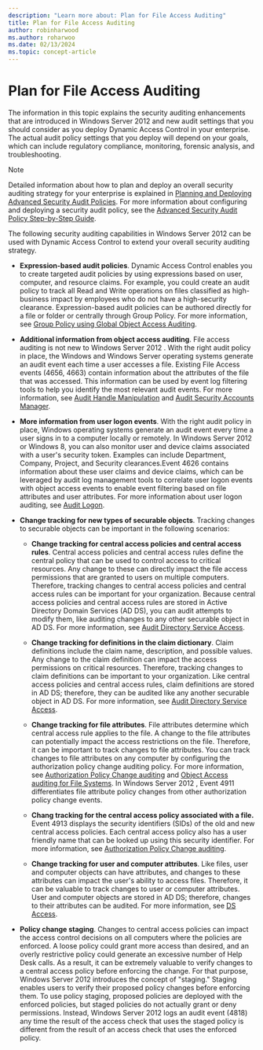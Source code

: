 ```yaml
---
description: "Learn more about: Plan for File Access Auditing"
title: Plan for File Access Auditing
author: robinharwood
ms.author: roharwoo
ms.date: 02/13/2024
ms.topic: concept-article
---
```


# Plan for File Access Auditing

The information in this topic explains the security auditing enhancements that are introduced in  Windows Server 2012  and new audit settings that you should consider as you deploy Dynamic Access Control in your enterprise. The actual audit policy settings that you deploy will depend on your goals, which can include regulatory compliance, monitoring, forensic analysis, and troubleshooting.

> [!NOTE]
> Detailed information about how to plan and deploy an overall security auditing strategy for your enterprise is explained in [Planning and Deploying Advanced Security Audit Policies](/previous-versions/windows/it-pro/windows-server-2008-R2-and-2008/ee513968(v=ws.10)). For more information about configuring and deploying a security audit policy, see the [Advanced Security Audit Policy Step-by-Step Guide](/previous-versions/windows/it-pro/windows-server-2008-R2-and-2008/dd408940(v=ws.10)).

The following security auditing capabilities in  Windows Server 2012  can be used with Dynamic Access Control to extend your overall security auditing strategy.

-   **Expression-based audit policies**. Dynamic Access Control enables you to create targeted audit policies by using expressions based on user, computer, and resource claims. For example, you could create an audit policy to track all Read and Write operations on files classified as high-business impact by employees who do not have a high-security clearance. Expression-based audit policies can be authored directly for a file or folder or centrally through Group Policy. For more information, see [Group Policy using Global Object Access Auditing](/previous-versions/windows/it-pro/windows-server-2008-R2-and-2008/dd772630(v=ws.10)).

-   **Additional information from object access auditing**. File access auditing is not new to  Windows Server 2012 . With the right audit policy in place, the Windows and Windows Server operating systems generate an audit event each time a user accesses a file. Existing File Access events (4656, 4663) contain information about the attributes of the file that was accessed. This information can be used by event log filtering tools to help you identify the most relevant audit events. For more information, see [Audit Handle Manipulation](/previous-versions/windows/it-pro/windows-server-2008-R2-and-2008/dd772626(v=ws.10)) and [Audit Security Accounts Manager](/previous-versions/windows/it-pro/windows-server-2008-R2-and-2008/dd772719(v=ws.10)).

-   **More information from user logon events**. With the right audit policy in place, Windows  operating systems generate an audit event every time a user signs in to a computer locally or remotely. In  Windows Server 2012  or Windows 8, you can also monitor user and device claims associated with a user's security token. Examples can include Department, Company, Project, and Security clearances.Event 4626 contains information about these user claims and device claims, which can be leveraged by audit log management tools to correlate user logon events with object access events to enable event filtering based on file attributes and user attributes. For more information about user logon auditing, see [Audit Logon](/previous-versions/windows/it-pro/windows-server-2008-R2-and-2008/dd941635(v=ws.10)).

-   **Change tracking for new types of securable objects**. Tracking changes to securable objects can be important in the following scenarios:

    -   **Change tracking for central access policies and central access rules**. Central access policies and central access rules define the central policy that can be used to control access to critical resources. Any change to these can directly impact the file access permissions that are granted to users on multiple computers. Therefore, tracking changes to central access policies and central access rules can be important for your organization. Because central access policies and central access rules are stored in Active Directory Domain Services (AD DS), you can audit attempts to modify them, like auditing changes to any other securable object in AD DS. For more information, see [Audit Directory Service Access](/previous-versions/windows/it-pro/windows-server-2008-R2-and-2008/dd941618(v=ws.10)).

    -   **Change tracking for definitions in the claim dictionary**. Claim definitions include the claim name, description, and possible values. Any change to the claim definition can impact the access permissions on critical resources. Therefore, tracking changes to claim definitions can be important to your organization. Like central access policies and central access rules, claim definitions are stored in AD DS; therefore, they can be audited like any another securable object in AD DS. For more information, see [Audit Directory Service Access](/previous-versions/windows/it-pro/windows-server-2008-R2-and-2008/dd941618(v=ws.10)).

    -   **Change tracking for file attributes**. File attributes determine which central access rule applies to the file. A change to the file attributes can potentially impact the access restrictions on the file. Therefore, it can be important to track changes to file attributes. You can track changes to file attributes on any computer by configuring the authorization policy change auditing policy. For more information, see [Authorization Policy Change auditing](/previous-versions/windows/it-pro/windows-server-2008-R2-and-2008/dd941587(v=ws.10)) and [Object Access auditing for File Systems](/previous-versions/windows/it-pro/windows-server-2008-R2-and-2008/dd772661(v=ws.10)). In  Windows Server 2012 , Event 4911 differentiates file attribute policy changes from other authorization policy change events.

    -   **Chang tracking for the central access policy associated with a file.** Event 4913 displays the security identifiers (SIDs) of the old and new central access policies. Each central access policy also has a user friendly name that can be looked up using this security identifier. For more information, see [Authorization Policy Change auditing](/previous-versions/windows/it-pro/windows-server-2008-R2-and-2008/dd941587(v=ws.10)).

    -   **Change tracking for user and computer attributes**. Like files, user and computer objects can have attributes, and changes to these attributes can impact the user's ability to access files. Therefore, it can be valuable to track changes to user or computer attributes. User and computer objects are stored in AD DS; therefore, changes to their attributes can be audited. For more information, see [DS Access](/previous-versions/windows/it-pro/windows-server-2008-R2-and-2008/dd941584(v=ws.10)).

-   **Policy change staging**. Changes to central access policies can impact the access control decisions on all computers where the policies are enforced. A loose policy could grant more access than desired, and an overly restrictive policy could generate an excessive number of Help Desk calls. As a result, it can be extremely valuable to verify changes to a central access policy before enforcing the change. For that purpose,  Windows Server 2012  introduces the concept of "staging." Staging enables users to verify their proposed policy changes before enforcing them. To use policy staging, proposed policies are deployed with the enforced policies, but staged policies do not actually grant or deny permissions. Instead,  Windows Server 2012  logs an audit event (4818) any time the result of the access check that uses the staged policy is different from the result of an access check that uses the enforced policy.

